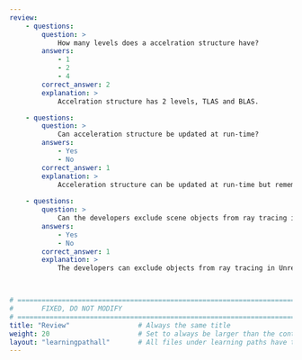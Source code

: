 ```yaml
---
review:
    - questions:
        question: >
            How many levels does a accelration structure have?
        answers:
            - 1
            - 2
            - 4
        correct_answer: 2                    
        explanation: >
            Accelration structure has 2 levels, TLAS and BLAS.

    - questions:
        question: >
            Can acceleration structure be updated at run-time?
        answers:
            - Yes
            - No
        correct_answer: 1                    
        explanation: >
            Acceleration structure can be updated at run-time but remember that it has performance cost.
               
    - questions:
        question: >
            Can the developers exclude scene objects from ray tracing in Unreal editor?
        answers:
            - Yes
            - No
        correct_answer: 1          
        explanation: >
            The developers can exclude objects from ray tracing in Unreal editor. Excluding smaller/unimportant objects from ray tracing can improve ray traversal performance without hurting the final rendering quality.



# ================================================================================
#       FIXED, DO NOT MODIFY
# ================================================================================
title: "Review"                 # Always the same title
weight: 20                      # Set to always be larger than the content in this path
layout: "learningpathall"       # All files under learning paths have this same wrapper
---
```

